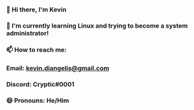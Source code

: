 ### 👋 Hi there, I'm Kevin 
### 🌱 I'm currently learning Linux and trying to become a system administrator!
### 📫 How to reach me:
### Email: kevin.diangelis@gmail.com
### Discord: Cryptic#0001
### 😄 Pronouns: He/Him
<!--
**ItsCryptic/ItsCryptic** is a ✨ _special_ ✨ repository because its `README.md` (this file) appears on your GitHub profile.

Here are some ideas to get you started:

- 🔭 I’m currently working on ...
- 🌱 I’m currently learning ...
- 👯 I’m looking to collaborate on ...
- 🤔 I’m looking for help with ...
- 💬 Ask me about ...
- 📫 How to reach me: ...
- 😄 Pronouns: ...
- ⚡ Fun fact: ...
-->
